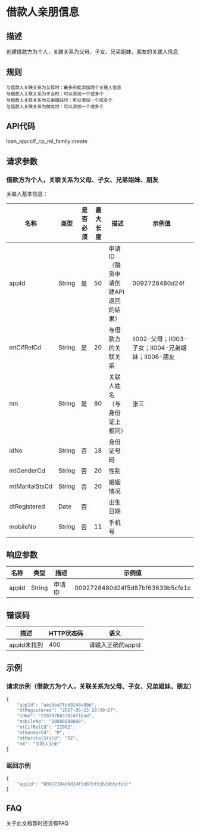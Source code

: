 # 借款人亲朋信息
## 描述
创建借款方为个人，关联关系为父母、子女、兄弟姐妹、朋友的关联人信息

## 规则
    与借款人关联关系为父母时：最多只能添加两个关联人信息
    与借款人关联关系为子女时：可以添加一个或多个
    与借款人关联关系为兄弟姐妹时：可以添加一个或多个
    与借款人关联关系为朋友时：可以添加一个或多个

## API代码
loan\_app:cif\_cp\_rel_family:create

## 请求参数

### 借款方为个人，关联关系为父母、子女、兄弟姐妹、朋友
关联人基本信息：

| 名称 | 类型 | 是否必须 | 最大长度 | 描述 | 示例值 |
| --- | --- | --- | --- | --- | --- |
| appId | String | 是 | 50 |申请ID（融资申请创建API返回的结果） | 0092728480d24f |
| mtCifRelCd | String | 是 | 20 |与借款方的关联关系 | II002-父母；II003-子女；II004-兄弟姐妹；II006-朋友 |
| nm | String | 是 | 80 | 关联人姓名（与身份证上相同） | 张三 |
| idNo | String | 否 | 18 | 身份证号码 |  |
| mtGenderCd | String | 否 | 20 | 性别 |  |
| mtMaritalStsCd | String | 否 | 20 | 婚姻情况 |  |
| dtRegistered | Date | 否 |  | 出生日期 |  |
| mobileNo | String | 否 | 11 | 手机号 ||


## 响应参数
| 名称 | 类型 | 描述 |示例值 |
| --- | --- | --- | --- |
| appId | String | 申请ID | 0092728480d24f5d87bf63639b5cfe1c |

## 错误码
| 描述 | HTTP状态码 | 语义 |
| --- | --- | --- | 
| appId未找到 | 400 | 请输入正确的appId |

## 示例
### 请求示例（借款方为个人，关联关系为父母、子女、兄弟姐妹、朋友）

```javascript
{
    "appId": "aea3ea7feb9240a9bb", 
    "dtRegistered": "2017-05-23 18:39:27", 
    "idNo": "2287978457824f1bad", 
    "mobileNo": "18888888888", 
    "mtCifRelCd": "II002", 
    "mtGenderCd": "M", 
    "mtMaritalStsCd": "02", 
    "nm": "关联人父亲"
}
```
### 返回示例
```javascript
{
    "appId": "0092728480d24f5d87bf63639b5cfe1c"
}
```
## FAQ
关于此文档暂时还没有FAQ
